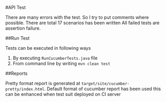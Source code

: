 #API Test

There are many errors with the test. So I try to put comments where possible. There are total 17 scenarios has been written
All failed tests are assertion failure.

##Run Test

Tests can be executed in following ways

1. By executing `RunCucumberTests.java` file
2. From command line by writing `mvn clean test`


##Reports

Pretty format report is generated at `target/site/cucumber-pretty/index.html`. 
Default format of cucumber report has been used this can be enhanced when test suit deployed on CI server
